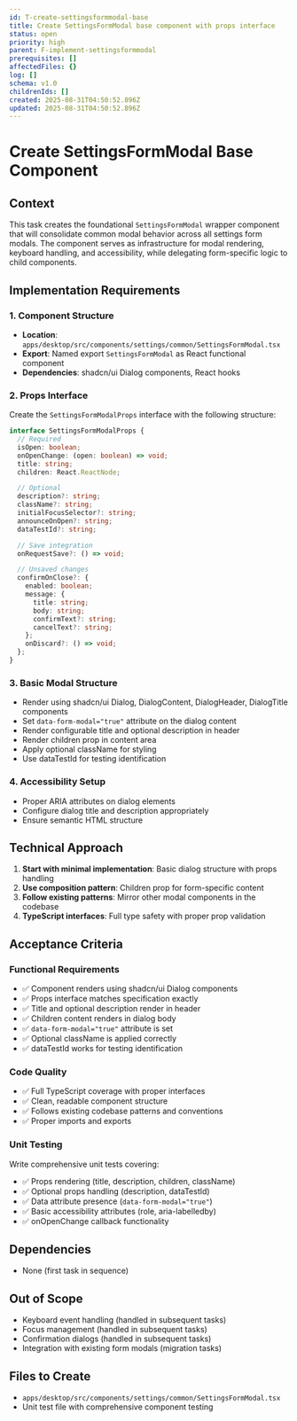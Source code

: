 ```yaml
---
id: T-create-settingsformmodal-base
title: Create SettingsFormModal base component with props interface
status: open
priority: high
parent: F-implement-settingsformmodal
prerequisites: []
affectedFiles: {}
log: []
schema: v1.0
childrenIds: []
created: 2025-08-31T04:50:52.896Z
updated: 2025-08-31T04:50:52.896Z
---
```


# Create SettingsFormModal Base Component

## Context

This task creates the foundational `SettingsFormModal` wrapper component that will consolidate common modal behavior across all settings form modals. The component serves as infrastructure for modal rendering, keyboard handling, and accessibility, while delegating form-specific logic to child components.

## Implementation Requirements

### 1. Component Structure

- **Location**: `apps/desktop/src/components/settings/common/SettingsFormModal.tsx`
- **Export**: Named export `SettingsFormModal` as React functional component
- **Dependencies**: shadcn/ui Dialog components, React hooks

### 2. Props Interface

Create the `SettingsFormModalProps` interface with the following structure:

```typescript
interface SettingsFormModalProps {
  // Required
  isOpen: boolean;
  onOpenChange: (open: boolean) => void;
  title: string;
  children: React.ReactNode;

  // Optional
  description?: string;
  className?: string;
  initialFocusSelector?: string;
  announceOnOpen?: string;
  dataTestId?: string;

  // Save integration
  onRequestSave?: () => void;

  // Unsaved changes
  confirmOnClose?: {
    enabled: boolean;
    message: {
      title: string;
      body: string;
      confirmText?: string;
      cancelText?: string;
    };
    onDiscard?: () => void;
  };
}
```

### 3. Basic Modal Structure

- Render using shadcn/ui Dialog, DialogContent, DialogHeader, DialogTitle components
- Set `data-form-modal="true"` attribute on the dialog content
- Render configurable title and optional description in header
- Render children prop in content area
- Apply optional className for styling
- Use dataTestId for testing identification

### 4. Accessibility Setup

- Proper ARIA attributes on dialog elements
- Configure dialog title and description appropriately
- Ensure semantic HTML structure

## Technical Approach

1. **Start with minimal implementation**: Basic dialog structure with props handling
2. **Use composition pattern**: Children prop for form-specific content
3. **Follow existing patterns**: Mirror other modal components in the codebase
4. **TypeScript interfaces**: Full type safety with proper prop validation

## Acceptance Criteria

### Functional Requirements

- ✅ Component renders using shadcn/ui Dialog components
- ✅ Props interface matches specification exactly
- ✅ Title and optional description render in header
- ✅ Children content renders in dialog body
- ✅ `data-form-modal="true"` attribute is set
- ✅ Optional className is applied correctly
- ✅ dataTestId works for testing identification

### Code Quality

- ✅ Full TypeScript coverage with proper interfaces
- ✅ Clean, readable component structure
- ✅ Follows existing codebase patterns and conventions
- ✅ Proper imports and exports

### Unit Testing

Write comprehensive unit tests covering:

- ✅ Props rendering (title, description, children, className)
- ✅ Optional props handling (description, dataTestId)
- ✅ Data attribute presence (`data-form-modal="true"`)
- ✅ Basic accessibility attributes (role, aria-labelledby)
- ✅ onOpenChange callback functionality

## Dependencies

- None (first task in sequence)

## Out of Scope

- Keyboard event handling (handled in subsequent tasks)
- Focus management (handled in subsequent tasks)
- Confirmation dialogs (handled in subsequent tasks)
- Integration with existing form modals (migration tasks)

## Files to Create

- `apps/desktop/src/components/settings/common/SettingsFormModal.tsx`
- Unit test file with comprehensive component testing
